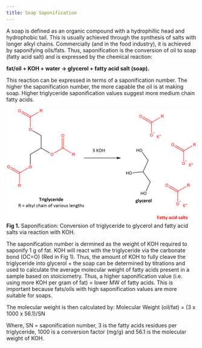```yaml
---
title: Soap Saponification
---
```


A soap is defined as an organic compound with a hydrophillic head and hydrophobic tail. This is usually achieved through the synthesis of salts with longer alkyl chains. Commercially (and in the food industry), it is achieved by saponifying oils/fats. Thus, saponification is the conversion of oil to soap (fatty acid salt) and is expressed by the chemical reaction:  

**fat/oil + KOH + water → glycerol + fatty acid salt (soap).**

This reaction can be expressed in terms of a saponification number. The higher the saponification number, the more capable the oil is at making soap. Higher triglyceride saponification values suggest more medium chain fatty acids.

![saponification reaction](pictures/soap-sap.png)
**Fig 1.** Saponification: Conversion of triglyceride to glycerol and fatty acid salts via reaction with KOH.

The saponification number is dermined as the weight of KOH required to saponify 1 g of fat. KOH will react with the triglyceride via the carbonate bond (OC=O) (Red in Fig 1). Thus, the amount of KOH to fully cleave the triglyceride into glycerol + the soap can be determined by titrations and used to calculate the average molecular weight of fatty acids present in a sample based on stoiciometry. Thus, a higher saponification value (i.e. using more KOH per gram of fat) = lower MW of fatty acids. This is important because fats/oils with high saponification values are more suitable for soaps.  

The molecular weight is then calculated by: 
Molecular Weight (oil/fat) = (3 x 1000 x 56.1)/SN

Where, SN = saponification number, 3 is the fatty acids residues per triglyceride, 1000 is a conversion factor (mg/g) and 56.1 is the molecular weight of KOH.
